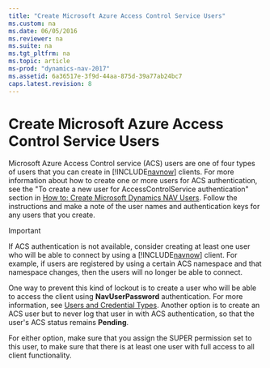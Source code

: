 ```yaml
---
title: "Create Microsoft Azure Access Control Service Users"
ms.custom: na
ms.date: 06/05/2016
ms.reviewer: na
ms.suite: na
ms.tgt_pltfrm: na
ms.topic: article
ms-prod: "dynamics-nav-2017"
ms.assetid: 6a36517e-3f9d-44aa-875d-39a77ab24bc7
caps.latest.revision: 8
---
```

# Create Microsoft Azure Access Control Service Users
Microsoft Azure Access Control service \(ACS\) users are one of four types of users that you can create in [!INCLUDE[navnow](includes/navnow_md.md)] clients. For more information about how to create one or more users for ACS authentication, see the "To create a new user for AccessControlService authentication" section in [How to: Create Microsoft Dynamics NAV Users](../Topic/How%20to:%20Create%20Microsoft%20Dynamics%20NAV%20Users.md). Follow the instructions  and make a note of the user names and authentication keys for any users that you create.  
  
> [!IMPORTANT]  
>  If ACS authentication is not available, consider creating at least one user who will be able to connect by using a [!INCLUDE[navnow](includes/navnow_md.md)] client. For example, if users are registered by using a certain ACS namespace and that namespace changes, then the users will no longer be able to connect.  
>   
>  One way to prevent this kind of lockout is to create a user who will be able to access the client using **NavUserPassword** authentication. For more information, see [Users and Credential Types](Users-and-Credential-Types.md). Another option is to create an ACS user but to never log that user in with ACS authentication, so that the user's ACS status remains **Pending**.  
>   
>  For either option, make sure that you assign the SUPER permission set to this user, to make sure that there is at least one user with full access to all client functionality.